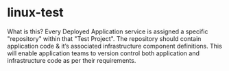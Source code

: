 # linux-test

What is this? Every Deployed Application service is assigned a specific "repository" within that "Test Project". The repository should contain application code & it’s associated infrastructure component definitions. This will enable application teams to version control both application and infrastructure code as per their requirements.

